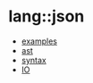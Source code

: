 # lang::json


   * [examples](Library/lang/json/examples)
   * [ast](Library/lang/json/ast)
   * [syntax](Library/lang/json/syntax)
   * [IO](Library/lang/json/IO.md)